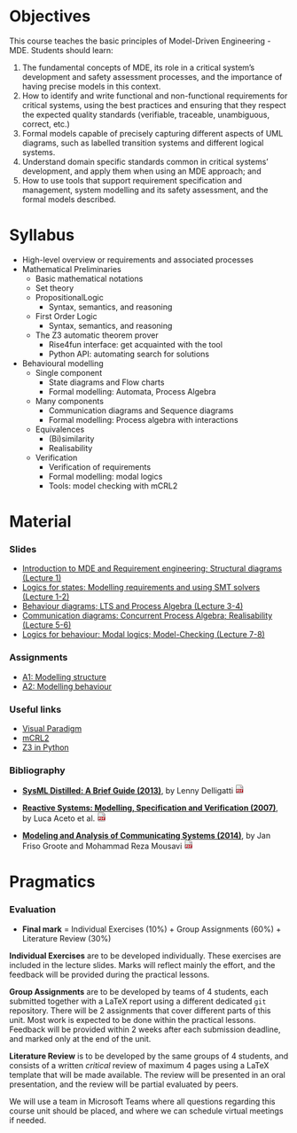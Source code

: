 # Objectives
This course teaches the basic principles of Model-Driven Engineering - MDE. Students should learn:

1. The fundamental concepts of MDE, its role in a critical system’s development and safety assessment processes, and the importance of having precise models in this context.
2. How to identify and write functional and non-functional requirements for critical systems, using the best practices and ensuring that they respect the expected quality standards (verifiable, traceable, unambiguous, correct, etc.)
3. Formal models capable of precisely capturing different aspects of UML diagrams, such as labelled transition systems and different logical systems.
4. Understand domain specific standards common in critical systems’ development, and apply them when using an MDE approach; and
5. How to use tools that support requirement specification and management, system modelling and its safety assessment, and the formal models described.


# Syllabus

<!-- 1. Fundamental concepts and principles of MDE, and its specificities when applied to critical systems.
2. Fundamentals of requirement engineering.
3. UML as software and system modelling languages for enabling critical systems MDE.
4. Formal specification and model checking of critical systems: principles and tools.
5. Software development standards for critical systems.
6. Case studies.
 -->
<!-- 6. Fundamentals of testing and fault analysis, and its usage in MDE -->


- High-level overview or requirements and associated processes
- Mathematical Preliminaries
  + Basic mathematical notations
  + Set theory
  + PropositionalLogic
    * Syntax, semantics, and reasoning
  + First Order Logic
    * Syntax, semantics, and reasoning
  + The Z3 automatic theorem prover
    * Rise4fun interface: get acquainted with the tool
    * Python API: automating search for solutions
- Behavioural modelling
  + Single component
    * State diagrams and Flow charts
    * Formal modelling: Automata, Process Algebra
  + Many components
    * Communication diagrams and Sequence
  diagrams
    * Formal modelling: Process algebra with interactions
  + Equivalences
    * (Bi)similarity
    * Realisability
  + Verification
    * Verification of requirements
    * Formal modelling: modal logics
    * Tools: model checking with mCRL2


# Material

### Slides


<!--
- [Introduction to MDE and SysML; Visual Paradigm]() (Lecture 1)
- [SysML: Structural Diagrams]() (Lecture 2)
- ...
 -->

<ul>
  <li><a href="" class="hide">
    Introduction to MDE and Requirement engineering; Structural diagrams (Lecture 1)
  </a></li><li><a class="hide" href="">
    Logics for states: Modelling requirements and using SMT solvers (Lecture 1-2)
  </a></li><li><a class="hide" href="slides/process-algebra-1.pdf">
    Behaviour diagrams; LTS and Process Algebra (Lecture 3-4)
  </a></li><li><a class="hide" href="slides/process-algebra-2.pdf">
    Communication diagrams: Concurrent Process Algebra; Realisability (Lecture 5-6)
  </a></li><li><a class="hide" href="slides/modal-logic.pdf">
    Logics for behaviour: Modal logics; Model-Checking (Lecture 7-8)
   </a></li>
   <!--<li><a class="hide" href="">
    Standards and use-cases in Critical Systems (Lecture 9-10)
  </a></li> -->

</ul>



### Assignments
<ul>
  <li><a href="" class="hide">A1: Modelling structure</a></li>
  <li><a href="" class="hide">A2: Modelling behaviour</a></li>
<!--   <li><a href="mcrl2-tutorial/modelling.pdf" class="hide">
    A3: Modelling with mCRL2</a></li>
  <li><a href="" class="hide">A4: Modelling requirements in SysML</a></li>
  <li><a href="mcrl2-tutorial/verification.pdf" class="hide">
    A5: Verification with mCRL2</a></li> -->
</ul>


### Useful links

- [Visual Paradigm](https://www.visual-paradigm.com)
- [mCRL2](https://www.mcrl2.org)
- [Z3 in Python](https://ericpony.github.io/z3py-tutorial/guide-examples.htm)


### Bibliography
- [__SysML Distilled: A Brief Guide (2013)__](https://www.amazon.com/SysML-Distilled-Systems-Modeling-Language/dp/0321927869),
  by Lenny Delligatti
  [![link to pdf](assets/img/PDF.png)](https://app.ute.edu.ec/content/4915-114-4-1-6-19/SysML%20Distilled_%20A%20Brief%20Guide%20-%20Lenny%20Delligatti.pdf)

- [__Reactive Systems: Modelling, Specification and Verification (2007)__](http://www.cambridge.org/us/academic/subjects/computer-science/programming-languages-and-applied-logic/reactive-systems-modelling-specification-and-verification"),
  by Luca Aceto et al.
  [![link to pdf](assets/img/PDF.png)](http://www.cs.ioc.ee/yik/schools/win2007/ingolfsdottir/sv-book-part1.pdf)

- [__Modeling and Analysis of Communicating Systems (2014)__](https://mitpress.mit.edu/books/modeling-and-analysis-communicating-systems),
  by Jan Friso Groote and Mohammad Reza Mousavi
  [![link to pdf](assets/img/PDF.png)](https://www.researchgate.net/publication/228689169_Modelling_and_analysis_of_communicating_systems)


# Pragmatics

<!-- ### Remote and physical lectures

[To be confirmed:] This course unit consists of 11 weeks, each with 2h of theoretical and 3h of practical lectures. Due to the current pandemics, this course unit will have both remote and physical lectures:
 - all _theoretical lectures_ will be remote, via a video-conference tool (e.g., Teams or Zoom) ; and
 - every 2nd week the _practical lectures_ will alternate between being remote and physical, and in the last week there will be a 1.5h practical physical lecture.
 -->

### Evaluation

 * __Final mark__ = Individual Exercises (10%) + Group Assignments (60%) + Literature Review (30%)

__Individual Exercises__ are to be developed individually. These exercises are included in the lecture slides. Marks will reflect mainly the effort, and the feedback will be provided during the practical lessons.

__Group Assignments__ are to be developed by teams of 4 students, each submitted together with a LaTeX report using a different dedicated `git` repository. There will be 2 assignments that cover different parts of this unit. Most work is expected to be done within the practical lessons. Feedback will be provided within 2 weeks after each submission deadline, and marked only at the end of the unit.

__Literature Review__ is to be developed by the same groups of 4 students, and consists of a written _critical_ review of maximum 4 pages using a LaTeX template that will be made available.
The review will be presented in an oral presentation, and the review will be partial evaluated by peers.

<!-- ### Evaluation

 * __Final mark__ = Group Project (70%) + Literature Review (30%)

__Group Project__ is developed by teams of 4 students, submitted together with a report using a dedicated `git` repository, divided into 3 parts (to be confirmed).

__Literature Review__ is developed by the same team, and consists of a written _critical_ review of maximum 4 pages using a LaTeX template that will be made available.

Both the project and the review will be presented in an oral presentation, and the review will be partial evaluated by peers.
 -->


<!-- ### Deadlines

__Individual exercises__ must be submitted until Sunday @ 23:59 of the following week of being presented. For example, a set of exercises presented in the working week 2 Nov - 6 Nov must be submitted until Sunday 15 Nov.

__Group assignments__ have the following deadlines, that may still suffer changes.

  - __A1:__ tbd
  - __A2:__ tbd
 -->


<!-- ### Lecturers

- [_Alexandre Bragança_](https://www.dei.isep.ipp.pt/~alex/),
  `atb arroba isep ponto ipp ponto pt`
- [_David Pereira_](http://www.cister.isep.ipp.pt/people/david_pereira/),
  `drp arroba isep ponto ipp ponto pt`
- [_José Proença_](https://jose.proenca.org),
  `pro arroba isep ponto ipp ponto pt`

 -->

 We will use a team in Microsoft Teams where all questions regarding this course unit should be placed, and where we can schedule virtual meetings if needed.


